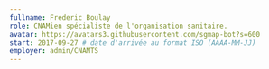 ```yaml
---
fullname: Frederic Boulay
role: CNAMien spécialiste de l'organisation sanitaire.
avatar: https://avatars3.githubusercontent.com/sgmap-bot?s=600
start: 2017-09-27 # date d'arrivée au format ISO (AAAA-MM-JJ)
employer: admin/CNAMTS
---
```

